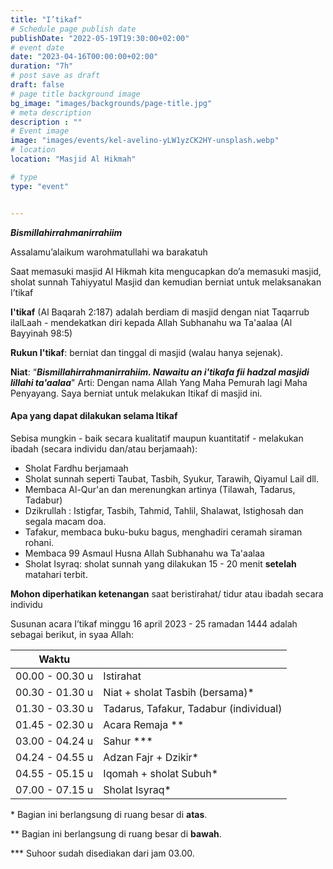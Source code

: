 ```yaml
---
title: "I’tikaf"
# Schedule page publish date
publishDate: "2022-05-19T19:30:00+02:00"
# event date
date: "2023-04-16T00:00:00+02:00"
duration: "7h"
# post save as draft
draft: false
# page title background image
bg_image: "images/backgrounds/page-title.jpg"
# meta description
description : ""
# Event image
image: "images/events/kel-avelino-yLW1yzCK2HY-unsplash.webp"
# location
location: "Masjid Al Hikmah"

# type
type: "event"


---
```


***Bismillahirrahmanirrahiim***

Assalamu’alaikum warohmatullahi wa barakatuh

Saat memasuki masjid Al Hikmah kita mengucapkan do’a memasuki masjid, sholat sunnah Tahiyyatul Masjid dan kemudian berniat untuk melaksanakan I’tikaf

**I'tikaf** (Al Baqarah 2:187) adalah berdiam di masjid dengan niat Taqarrub ilalLaah - mendekatkan diri kepada Allah Subhanahu wa Ta'aalaa (Al Bayyinah 98:5)

**Rukun I'tikaf**: berniat dan tinggal di masjid (walau hanya sejenak).

**Niat**: “***Bismillahirrahmanirrahiim. Nawaitu an i'tikafa fii hadzal masjidi lillahi ta'aalaa***"
Arti: Dengan nama Allah Yang Maha Pemurah lagi Maha Penyayang. Saya berniat untuk melakukan Itikaf di masjid ini.

#### Apa yang dapat dilakukan selama Itikaf
Sebisa mungkin - baik secara kualitatif maupun kuantitatif - melakukan ibadah (secara individu dan/atau berjamaah):
- Sholat Fardhu berjamaah
- Sholat sunnah seperti Taubat, Tasbih, Syukur, Tarawih, Qiyamul Lail dll.
- Membaca Al-Qur'an dan merenungkan artinya (Tilawah, Tadarus, Tadabur)
- Dzikrullah : Istigfar, Tasbih, Tahmid, Tahlil, Shalawat, Istighosah dan segala macam doa.
- Tafakur, membaca buku-buku bagus, menghadiri ceramah siraman rohani.
- Membaca 99 Asmaul Husna Allah Subhanahu wa Ta'aalaa
- Sholat Isyraq: sholat sunnah yang dilakukan 15 - 20 menit **setelah** matahari terbit.

**Mohon diperhatikan ketenangan** saat beristirahat/ tidur atau ibadah secara individu


Susunan acara I’tikaf minggu 16 april 2023 - 25 ramadan 1444 adalah sebagai berikut, in syaa Allah: 



| Waktu | |
|-------|----|
| 00.00 - 00.30 u | Istirahat |
| 00.30 - 01.30 u | Niat +  sholat Tasbih (bersama)* |
| 01.30 - 03.30 u | Tadarus, Tafakur, Tadabur (individual) |
| 01.45 - 02.30 u | Acara Remaja ** |
| 03.00 - 04.24 u | Sahur *** |
| 04.24 - 04.55 u | Adzan Fajr + Dzikir* | 
| 04.55 - 05.15 u | Iqomah + sholat Subuh* |
| 07.00 - 07.15 u | Sholat Isyraq* |


\* Bagian ini berlangsung di ruang besar di **atas**.

** Bagian ini berlangsung di ruang besar di **bawah**.

*** Suhoor sudah disediakan dari jam 03.00.
